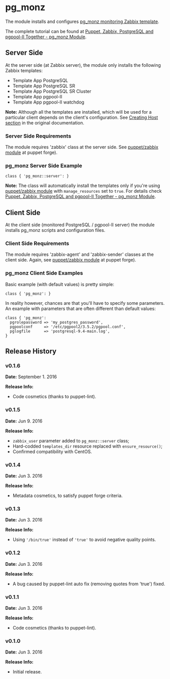 # pg_monz #

The module installs and configures [pg_monz monitoring Zabbix template](http://pg-monz.github.io/pg_monz/index-en.html).

The complete tutorial can be found at [Puppet, Zabbix, PostgreSQL and pgpool-II Together - pg_monz Module](https://www.itenlight.com/blog/2016/06/02/Puppet%2C+Zabbix%2C+PostgreSQL+and+pgpool-II+Together+-+pg_monz+Module).

## Server Side

At the server side (at Zabbix server), the module only installs the following Zabbix templates:
* Template App PostgreSQL
* Template App PostgreSQL SR
* Template App PostgreSQL SR Cluster
* Template App pgpool-II
* Template App pgpool-II watchdog

**Note:** Although all the templates are installed, which will be used for a particular client depends on the client's configuration. See [Creating Host section](http://pg-monz.github.io/pg_monz/index-en.html#creating-host) in the original documentation.

### Server Side Requirements

The module requires 'zabbix' class at the server side. See [puppet/zabbix module](https://forge.puppet.com/puppet/zabbix) at puppet forge).

### pg_monz Server Side Example

```
class { 'pg_monz::server': }
```

**Note:** The class will automatically install the templates only if you're using [puppet/zabbix module](https://forge.puppet.com/puppet/zabbix) with `manage_resources` set to `true`. For details check [Puppet, Zabbix, PostgreSQL and pgpool-II Together - pg_monz Module](https://www.itenlight.com/blog/2016/06/02/Puppet%2C+Zabbix%2C+PostgreSQL+and+pgpool-II+Together+-+pg_monz+Module).

## Client Side

At the client side (monitored PostgreSQL / pgpool-II server) the module installs pg_monz scripts and configuration files.

### Client Side Requirements

The module requires 'zabbix-agent' and 'zabbix-sender' classes at the client side. Again, see [puppet/zabbix module](https://forge.puppet.com/puppet/zabbix) at puppet forge).

### pg_monz Client Side Examples

Basic example (with default values) is pretty simple:

```
class { 'pg_monz': }
```

In reality however, chances are that you'll have to specify some parameters. An example with parameters that are often different than default values:

```
class { 'pg_monz':
  pgrolepassword => 'my_postgres_password', 
  pgpoolconf     => '/etc/pgpool2/3.5.2/pgpool.conf', 
  pglogfile      => 'postgresql-9.4-main.log', 
}
```

## Release History

### v0.1.6

**Date:** September 1. 2016

**Release Info:**
* Code cosmetics (thanks to puppet-lint).

### v0.1.5

**Date:** Jun 9. 2016

**Release Info:**
* `zabbix_user` parameter added to `pg_monz::server` class;
* Hard-codded `templates_dir` resource replaced with `ensure_resource()`;
* Confirmed compatibility with CentOS.

### v0.1.4

**Date:** Jun 3. 2016

**Release Info:**
* Metadata cosmetics, to satisfy puppet forge criteria.

### v0.1.3

**Date:** Jun 3. 2016

**Release Info:**
* Using `'/bin/true'` instead of `'true'` to avoid negative quality points.

### v0.1.2

**Date:** Jun 3. 2016

**Release Info:**
* A bug caused by puppet-lint auto fix (removing quotes from 'true') fixed.

### v0.1.1

**Date:** Jun 3. 2016

**Release Info:**
* Code cosmetics (thanks to puppet-lint).

### v0.1.0

**Date:** Jun 3. 2016

**Release Info:**
* Initial release.